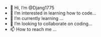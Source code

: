 - 👋 Hi, I’m @Djang1775
- 👀 I’m interested in learning how to code...
- 🌱 I’m currently learning ...
- 💞️ I’m looking to collaborate on coding...
- 📫 How to reach me ...

<!---
Djang1775/Djang1775 is a ✨ special ✨ repository because its `README.md` (this file) appears on your GitHub profile.
You can click the Preview link to take a look at your changes.
--->
